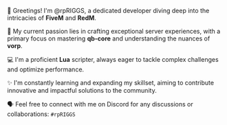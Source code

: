 👋 Greetings! I'm @rpRIGGS, a dedicated developer diving deep into the intricacies of **FiveM** and **RedM**.

🌟 My current passion lies in crafting exceptional server experiences, with a primary focus on mastering **qb-core** and understanding the nuances of **vorp**.

💻 I'm a proficient **Lua** scripter, always eager to tackle complex challenges and optimize performance.

✨ I'm constantly learning and expanding my skillset, aiming to contribute innovative and impactful solutions to the community.

🗣️ Feel free to connect with me on Discord for any discussions or collaborations: `#rpRIGGS`

<!---
rpRIGGS/rpRIGGS is a ✨ special ✨ repository because its `README.md` (this file) appears on your GitHub profile.
You can click the Preview link to take a look at your changes.
--->
